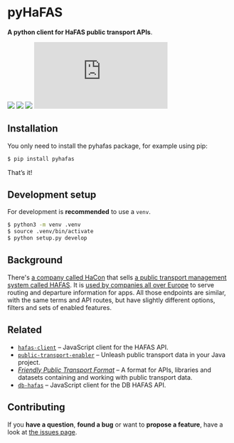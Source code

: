 # pyHaFAS
**A python client for HaFAS public transport APIs**.

[![](https://img.shields.io/pypi/v/pyhafas.svg)](https://pypi.python.org/pypi/pyhafas)
[![](https://readthedocs.org/projects/pyhafas/badge/?version=latest)](https://pyhafas.readthedocs.io/)
[![](https://api.travis-ci.com/n0emis/pyhafas.svg?branch=main)](https://travis-ci.com/github/n0emis/pyhafas)
[![#pyhafas on matrix.org](https://img.shields.io/matrix/pyhafas:matrix.org?logo=matrix&server_fqdn=matrix.org)](https://riot.im/app/#/room/#pyhafas:matrix.org)

## Installation
You only need to install the pyhafas package, for example using pip:

```bash
$ pip install pyhafas
```

That’s it!

## Development setup
For development is **recommended** to use a ``venv``.

```bash
$ python3 -m venv .venv
$ source .venv/bin/activate
$ python setup.py develop
```

## Background
There's [a company called HaCon](https://hacon.de) that sells [a public transport management system called HAFAS](https://de.wikipedia.org/wiki/HAFAS). It is [used by companies all over Europe](https://gist.github.com/derhuerst/2b7ed83bfa5f115125a5) to serve routing and departure information for apps. All those endpoints are similar, with the same terms and API routes, but have slightly different options, filters and sets of enabled features.

## Related
- [`hafas-client`](https://github.com/public-transport/hafas-client) – JavaScript client for the HAFAS API.
- [`public-transport-enabler`](https://github.com/schildbach/public-transport-enabler) – Unleash public transport data in your Java project.
- [*Friendly Public Transport Format*](https://github.com/public-transport/friendly-public-transport-format#friendly-public-transport-format-fptf) – A format for APIs, libraries and datasets containing and working with public transport data.
- [`db-hafas`](https://github.com/derhuerst/db-hafas#db-hafas) – JavaScript client for the DB HAFAS API.

## Contributing
If you **have a question**, **found a bug** or want to **propose a feature**, have a look at [the issues page](https://github.com/n0emis/pyhafas/issues).

